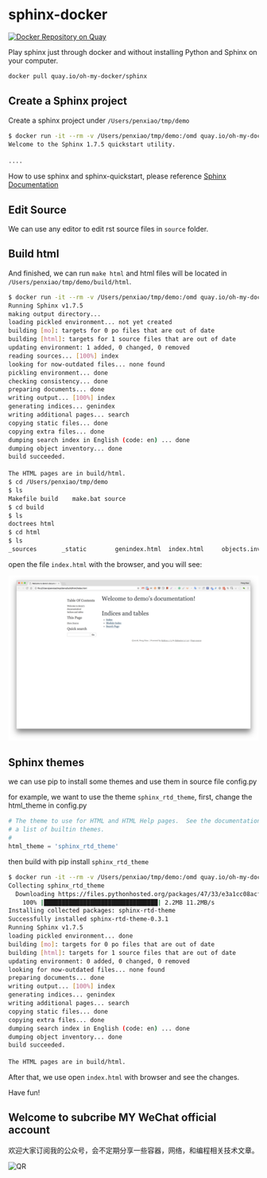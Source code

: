 # sphinx-docker

[![Docker Repository on Quay](https://quay.io/repository/oh-my-docker/sphinx/status "Docker Repository on Quay")](https://quay.io/repository/oh-my-docker/sphinx)

Play sphinx just through docker and without installing Python and Sphinx on your computer.

```bash
docker pull quay.io/oh-my-docker/sphinx
```

## Create a Sphinx project

Create a sphinx project under `/Users/penxiao/tmp/demo`

```bash
$ docker run -it --rm -v /Users/penxiao/tmp/demo:/omd quay.io/oh-my-docker/sphinx sphinx-quickstart
Welcome to the Sphinx 1.7.5 quickstart utility.

....
```

How to use sphinx and sphinx-quickstart, please reference [Sphinx Documentation](http://www.sphinx-doc.org/en/master/contents.html#)

## Edit Source

We can use any editor to edit rst source files in `source` folder.

## Build html

And finished, we can run `make html` and html files will be located in `/Users/penxiao/tmp/demo/build/html`.

```bash
$ docker run -it --rm -v /Users/penxiao/tmp/demo:/omd quay.io/oh-my-docker/sphinx make html
Running Sphinx v1.7.5
making output directory...
loading pickled environment... not yet created
building [mo]: targets for 0 po files that are out of date
building [html]: targets for 1 source files that are out of date
updating environment: 1 added, 0 changed, 0 removed
reading sources... [100%] index
looking for now-outdated files... none found
pickling environment... done
checking consistency... done
preparing documents... done
writing output... [100%] index
generating indices... genindex
writing additional pages... search
copying static files... done
copying extra files... done
dumping search index in English (code: en) ... done
dumping object inventory... done
build succeeded.

The HTML pages are in build/html.
$ cd /Users/penxiao/tmp/demo
$ ls
Makefile build    make.bat source
$ cd build
$ ls
doctrees html
$ cd html
$ ls
_sources       _static        genindex.html  index.html     objects.inv    search.html    searchindex.js
```

open the file `index.html` with the browser, and you will see:

![demo](demo.png)

## Sphinx themes

we can use pip to install some themes and use them in source file config.py

for example, we want to use the theme `sphinx_rtd_theme`, first, change the html_theme in config.py

```python
# The theme to use for HTML and HTML Help pages.  See the documentation for
# a list of builtin themes.
#
html_theme = 'sphinx_rtd_theme'

```

then build with pip install `sphinx_rtd_theme`

```bash
$ docker run -it --rm -v /Users/penxiao/tmp/demo:/omd quay.io/oh-my-docker/sphinx sh -c "pip install sphinx_rtd_theme; make html"
Collecting sphinx_rtd_theme
  Downloading https://files.pythonhosted.org/packages/47/33/e3a1cc08acf0c50418c505d1b954adc950141ace691e3b4a22ba91950a32/sphinx_rtd_theme-0.3.1-py2.py3-none-any.whl (2.2MB)
    100% |████████████████████████████████| 2.2MB 11.2MB/s
Installing collected packages: sphinx-rtd-theme
Successfully installed sphinx-rtd-theme-0.3.1
Running Sphinx v1.7.5
loading pickled environment... done
building [mo]: targets for 0 po files that are out of date
building [html]: targets for 1 source files that are out of date
updating environment: 0 added, 0 changed, 0 removed
looking for now-outdated files... none found
preparing documents... done
writing output... [100%] index
generating indices... genindex
writing additional pages... search
copying static files... done
copying extra files... done
dumping search index in English (code: en) ... done
dumping object inventory... done
build succeeded.

The HTML pages are in build/html.
```

After that, we use open `index.html` with browser and see the changes.

Have fun!

## Welcome to subcribe MY WeChat official account

欢迎大家订阅我的公众号，会不定期分享一些容器，网络，和编程相关技术文章。

![QR](https://github.com/xiaopeng163/statistic/blob/master/QR/MY_WeChat_official_account.jpg)
